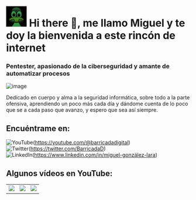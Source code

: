 # ![image](https://raw.githubusercontent.com/barricadadigital/barricadadigital/main/pingui.png) Hi there 👋, me llamo Miguel y te doy la bienvenida a este rincón de internet
### Pentester, apasionado de la ciberseguridad y amante de automatizar procesos

![image](https://github.com/barricadadigital/barricadadigital/assets/92856868/5c1c2de6-901a-4f35-98b3-92d01908f34a)

Dedicado en cuerpo y alma a la seguridad informática, sobre todo a la parte ofensiva, aprendiendo un poco más cada día y dándome cuenta de lo poco que se a cada paso que avanzo, y espero que sea así siempre.

## Encuéntrame en:

![YouTube](https://img.shields.io/badge/YouTube-Barricada_digital-FF0000?style=for-the-badge&logo=youtube&logoColor=white&labelColor=101010)(https://youtube.com/@barricadadigital)
</br>
![Twitter](https://img.shields.io/badge/Twitter-@BarricadaD-1DA1F2?style=for-the-badge&logo=twitter&logoColor=white&labelColor=101010)(https://twitter.com/BarricadaD)
</br>
![LinkedIn](https://img.shields.io/badge/LinkedIn-Miguel_Gonzalez-0077B5?style=for-the-badge&logo=linkedin&logoColor=white&labelColor=101010)(https://www.linkedin.com/in/miguel-gonzález-lara)
</br>

## Algunos vídeos en YouTube:

<table style="width:100%">
  <tr>
    <td>
      <a href="https://youtu.be/U7Ns0_KYUPg">
      <img src="http://i3.ytimg.com/vi/U7Ns0_KYUPg/maxresdefault.jpg">
      </a>
    </td>
    <td>
      <a href="https://youtu.be/jF3rIRNa_Pc">
      <img src="http://i3.ytimg.com/vi/jF3rIRNa_Pc/maxresdefault.jpg">
      </a>
    </td>
    <td>
      <a href="https://youtu.be/8yLkhItKQEU">
      <img src="http://i3.ytimg.com/vi/8yLkhItKQEU/maxresdefault.jpg">
      </a>
    </td>
</tr>
</table>
